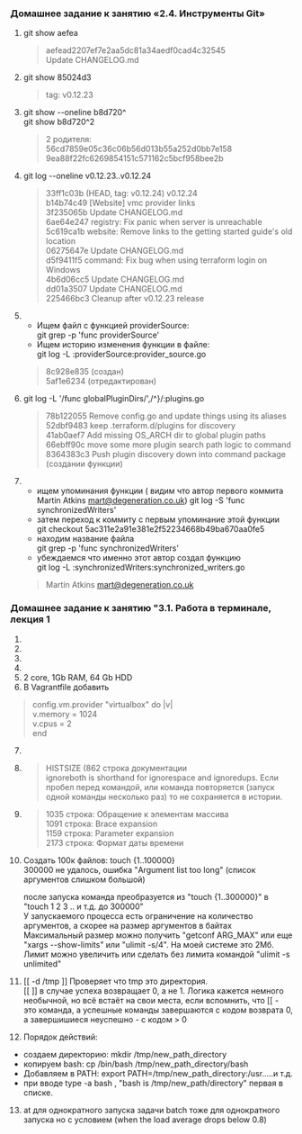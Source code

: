 
 ### Домашнее задание к занятию «2.4. Инструменты Git»

1. git show aefea
	>aefead2207ef7e2aa5dc81a34aedf0cad4c32545  
   Update CHANGELOG.md
2. git show 85024d3
   >tag: v0.12.23
3. git show --oneline b8d720^  
git show b8d720^2
	>2 родителя:   
	56cd7859e05c36c06b56d013b55a252d0bb7e158     
	9ea88f22fc6269854151c571162c5bcf958bee2b  
4.  git log --oneline v0.12.23..v0.12.24
	>33ff1c03b (HEAD, tag: v0.12.24) v0.12.24  
b14b74c49 [Website] vmc provider links  
3f235065b Update CHANGELOG.md  
6ae64e247 registry: Fix panic when server is unreachable  
5c619ca1b website: Remove links to the getting started guide's old location  
06275647e Update CHANGELOG.md  
d5f9411f5 command: Fix bug when using terraform login on Windows  
4b6d06cc5 Update CHANGELOG.md  
dd01a3507 Update CHANGELOG.md  
225466bc3 Cleanup after v0.12.23 release  

5. * Ищем файл с функцией providerSource:  
   git grep -p 'func providerSource'
	* Ищем историю изменения функции в файле:  
 git log -L :providerSource:provider_source.go
  
	> 8c928e835 (создан)  
5af1e6234 (отредактирован)

6. git log -L '/func globalPluginDirs/',/^}/:plugins.go   
	>78b122055 Remove config.go and update things using its aliases  
52dbf9483 keep .terraform.d/plugins for discovery  
41ab0aef7 Add missing OS_ARCH dir to global plugin paths  
66ebff90c move some more plugin search path logic to command  
8364383c3 Push plugin discovery down into command package (создании функции)  

7. * ищем упоминания функции  ( видим что автор первого коммита Martin Atkins <mart@degeneration.co.uk>)
   git log -S 'func synchronizedWriters'  
	* затем переход к коммиту с первым упоминание этой функции   
   git checkout 5ac311e2a91e381e2f52234668b49ba670aa0fe5
	* находим название файла  
	git grep -p 'func synchronizedWriters'  
	* убеждаемся что именно этот автор создал функцию  
	git log -L :synchronizedWriters:synchronized_writers.go
	  
	>Martin Atkins <mart@degeneration.co.uk>
	
 ### Домашнее задание к занятию "3.1. Работа в терминале, лекция 1
1.
2.
3.
4.
5. 2 core, 1Gb RAM, 64 Gb HDD
6. В Vagrantfile добавить 
 >config.vm.provider "virtualbox" do |v|  
  	  v.memory = 1024  
  	v.cpus = 2  
end
7.
8. >HISTSIZE  (862 строка документации   
   ignoreboth is shorthand for ignorespace and ignoredups. Если пробел перед командой, или команда повторяется (запуск одной команды несколько раз) то не сохраняется в истории.
   
9. >1035 строка: Обращение к элементам массива  
1091 строка: Brace expansion  
1159 строка: Parameter expansion  
2173 строка: Формат даты времени  

10. Создать 100к файлов: touch {1..100000}  
	300000 не удалось, ошибка "Argument list too long"  (список аргументов слишком большой) 
	
	после запуска команда преобразуется из "touch {1..300000}" в "touch 1 2 3 .. и т.д. до 300000"  
	У запускаемого процесса есть ограничение на количество аргументов, а скорее на размер аргументов в байтах   
	Максимальный размер можно получить "getconf ARG_MAX" или еще "xargs --show-limits" или "ulimit -s/4". На моей системе это 2Мб.
	Лимит можно увеличить или сделать без лимита командой "ulimit -s unlimited"
	

11. [[ -d /tmp ]] Проверяет что tmp это директория.  
	[[ ]] в случае успеха возвращает 0, а не 1. Логика кажется немного необычной, но всё встаёт на свои места, если вспомнить, что [[ - это команда, а успешные команды завершаются с кодом возврата 0, а завершишиеся неуспешно - с кодом > 0  

12. Порядок действий:
* создаем директорию: mkdir /tmp/new_path_directory
* копируем bash: cp /bin/bash /tmp/new_path_directory/bash
* Добавляем в PATH: export PATH=/tmp/new_path_directory:/usr.....и т.д.
* при вводе type -a bash , "bash is /tmp/new_path/directory" первая в списке.

13. at для однократного запуска задачи 
	batch тоже для однократного запуска но с условием (when the load average drops below 0.8)